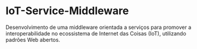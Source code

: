# IoT-Service-Middleware
Desenvolvimento de uma middleware orientada a serviços para promover a interoperabilidade no ecossistema de Internet das Coisas (IoT), utilizando padrões Web abertos.
